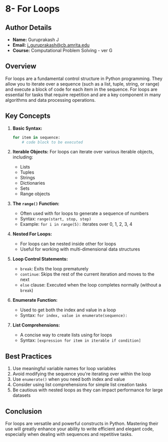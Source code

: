 # 8- For Loops

## Author Details
- **Name:** Guruprakash J
- **Email:** j_guruprakash@cb.amrita.edu
- **Course:** Computational Problem Solving - ver G

## Overview
For loops are a fundamental control structure in Python programming. They allow you to iterate over a sequence (such as a list, tuple, string, or range) and execute a block of code for each item in the sequence. For loops are essential for tasks that require repetition and are a key component in many algorithms and data processing operations.

## Key Concepts

1. **Basic Syntax:**
   ```python
   for item in sequence:
       # code block to be executed
   ```

2. **Iterable Objects:**
   For loops can iterate over various iterable objects, including:
   - Lists
   - Tuples
   - Strings
   - Dictionaries
   - Sets
   - Range objects

3. **The `range()` Function:**
   - Often used with for loops to generate a sequence of numbers
   - Syntax: `range(start, stop, step)`
   - Example: `for i in range(5):` iterates over 0, 1, 2, 3, 4

4. **Nested For Loops:**
   - For loops can be nested inside other for loops
   - Useful for working with multi-dimensional data structures

5. **Loop Control Statements:**
   - `break`: Exits the loop prematurely
   - `continue`: Skips the rest of the current iteration and moves to the next
   - `else` clause: Executed when the loop completes normally (without a `break`)

6. **Enumerate Function:**
   - Used to get both the index and value in a loop
   - Syntax: `for index, value in enumerate(sequence):`

7. **List Comprehensions:**
   - A concise way to create lists using for loops
   - Syntax: `[expression for item in iterable if condition]`

## Best Practices

1. Use meaningful variable names for loop variables
2. Avoid modifying the sequence you're iterating over within the loop
3. Use `enumerate()` when you need both index and value
4. Consider using list comprehensions for simple list creation tasks
5. Be cautious with nested loops as they can impact performance for large datasets

## Conclusion

For loops are versatile and powerful constructs in Python. Mastering their use will greatly enhance your ability to write efficient and elegant code, especially when dealing with sequences and repetitive tasks.
